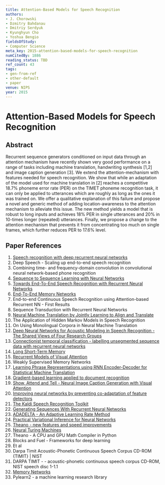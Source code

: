 ```yaml
---
title: Attention-Based Models for Speech Recognition
authors:
- J. Chorowski
- Dzmitry Bahdanau
- Dmitriy Serdyuk
- Kyunghyun Cho
- Yoshua Bengio
fieldsOfStudy:
- Computer Science
meta_key: 2015-attention-based-models-for-speech-recognition
numCitedBy: 1886
reading_status: TBD
ref_count: 43
tags:
- gen-from-ref
- other-default
- paper
venue: NIPS
year: 2015
---
```


# Attention-Based Models for Speech Recognition

## Abstract

Recurrent sequence generators conditioned on input data through an attention mechanism have recently shown very good performance on a range of tasks including machine translation, handwriting synthesis [1,2] and image caption generation [3]. We extend the attention-mechanism with features needed for speech recognition. We show that while an adaptation of the model used for machine translation in [2] reaches a competitive 18.7% phoneme error rate (PER) on the TIMET phoneme recognition task, it can only be applied to utterances which are roughly as long as the ones it was trained on. We offer a qualitative explanation of this failure and propose a novel and generic method of adding location-awareness to the attention mechanism to alleviate this issue. The new method yields a model that is robust to long inputs and achieves 18% PER in single utterances and 20% in 10-times longer (repeated) utterances. Finally, we propose a change to the attention mechanism that prevents it from concentrating too much on single frames, which further reduces PER to 17.6% level.

## Paper References

1. [Speech recognition with deep recurrent neural networks](2013-speech-recognition-with-deep-recurrent-neural-networks)
2. Deep Speech - Scaling up end-to-end speech recognition
3. Combining time- and frequency-domain convolution in convolutional neural network-based phone recognition
4. [Sequence to Sequence Learning with Neural Networks](2014-sequence-to-sequence-learning-with-neural-networks)
5. [Towards End-To-End Speech Recognition with Recurrent Neural Networks](2014-towards-end-to-end-speech-recognition-with-recurrent-neural-networks)
6. [End-To-End Memory Networks](2015-end-to-end-memory-networks)
7. End-to-end Continuous Speech Recognition using Attention-based Recurrent NN - First Results
8. Sequence Transduction with Recurrent Neural Networks
9. [Neural Machine Translation by Jointly Learning to Align and Translate](2015-neural-machine-translation-by-jointly-learning-to-align-and-translate)
10. The Application of Hidden Markov Models in Speech Recognition
11. On Using Monolingual Corpora in Neural Machine Translation
12. [Deep Neural Networks for Acoustic Modeling in Speech Recognition - The Shared Views of Four Research Groups](2012-deep-neural-networks-for-acoustic-modeling-in-speech-recognition-the-shared-views-of-four-research-groups)
13. [Connectionist temporal classification - labelling unsegmented sequence data with recurrent neural networks](2006-connectionist-temporal-classification-labelling-unsegmented-sequence-data-with-recurrent-neural-networks)
14. [Long Short-Term Memory](1997-long-short-term-memory)
15. [Recurrent Models of Visual Attention](2014-recurrent-models-of-visual-attention)
16. Weakly Supervised Memory Networks
17. [Learning Phrase Representations using RNN Encoder-Decoder for Statistical Machine Translation](2014-learning-phrase-representations-using-rnn-encoder-decoder-for-statistical-machine-translation)
18. [Gradient-based learning applied to document recognition](1998-gradient-based-learning-applied-to-document-recognition)
19. [Show, Attend and Tell - Neural Image Caption Generation with Visual Attention](2015-show-attend-and-tell-neural-image-caption-generation-with-visual-attention)
20. [Improving neural networks by preventing co-adaptation of feature detectors](2012-improving-neural-networks-by-preventing-co-adaptation-of-feature-detectors)
21. [The Kaldi Speech Recognition Toolkit](2011-the-kaldi-speech-recognition-toolkit)
22. [Generating Sequences With Recurrent Neural Networks](2013-generating-sequences-with-recurrent-neural-networks)
23. [ADADELTA - An Adaptive Learning Rate Method](2012-adadelta-an-adaptive-learning-rate-method)
24. [Practical Variational Inference for Neural Networks](2011-practical-variational-inference-for-neural-networks)
25. [Theano - new features and speed improvements](2012-theano-new-features-and-speed-improvements)
26. [Neural Turing Machines](2014-neural-turing-machines)
27. Theano - A CPU and GPU Math Compiler in Python
28. Blocks and Fuel - Frameworks for deep learning
29. Et al
30. Darpa Timit Acoustic-Phonetic Continuous Speech Corpus CD-ROM {TIMIT} | NIST
31. DARPA TIMIT - - acoustic-phonetic continuous speech corpus CD-ROM, NIST speech disc 1-1.1
32. [Memory Networks](2015-memory-networks)
33. Pylearn2 - a machine learning research library
